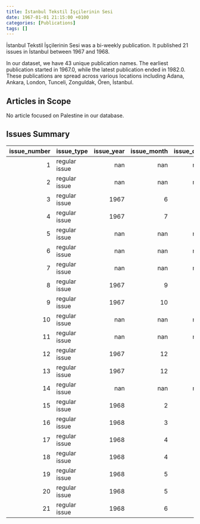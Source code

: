 ```yaml
---
title: İstanbul Tekstil İşçilerinin Sesi
date: 1967-01-01 21:15:00 +0100
categories: [Publications]
tags: []
---
```


İstanbul Tekstil İşçilerinin Sesi was a bi-weekly publication. It published 21 issues in İstanbul between 1967 and 1968.

In our dataset, we have 43 unique publication names. The earliest publication started in 1967.0, while the latest publication ended in 1982.0. These publications are spread across various locations including Adana, Ankara, London, Tunceli, Zonguldak, Ören, İstanbul.

## Articles in Scope

No article focused on Palestine in our database.

## Issues Summary

|   issue_number | issue_type    |   issue_year |   issue_month |   issue_day |
|---------------:|:--------------|-------------:|--------------:|------------:|
|              1 | regular issue |          nan |           nan |         nan |
|              2 | regular issue |          nan |           nan |         nan |
|              3 | regular issue |         1967 |             6 |          17 |
|              4 | regular issue |         1967 |             7 |           5 |
|              5 | regular issue |          nan |           nan |         nan |
|              6 | regular issue |          nan |           nan |         nan |
|              7 | regular issue |          nan |           nan |         nan |
|              8 | regular issue |         1967 |             9 |          18 |
|              9 | regular issue |         1967 |            10 |          10 |
|             10 | regular issue |          nan |           nan |         nan |
|             11 | regular issue |          nan |           nan |         nan |
|             12 | regular issue |         1967 |            12 |           5 |
|             13 | regular issue |         1967 |            12 |          30 |
|             14 | regular issue |          nan |           nan |         nan |
|             15 | regular issue |         1968 |             2 |          15 |
|             16 | regular issue |         1968 |             3 |          15 |
|             17 | regular issue |         1968 |             4 |           1 |
|             18 | regular issue |         1968 |             4 |          16 |
|             19 | regular issue |         1968 |             5 |           4 |
|             20 | regular issue |         1968 |             5 |          30 |
|             21 | regular issue |         1968 |             6 |          22 |